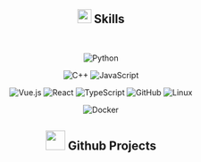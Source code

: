 <div align="center">
<h2 id="-skills"><img src="https://media2.giphy.com/media/QssGEmpkyEOhBCb7e1/giphy.gif?cid=ecf05e47a0n3gi1bfqntqmob8g9aid1oyj2wr3ds3mg700bl&amp;rid=giphy.gif" width="25"><b> Skills</b></h2>
<br>

<img src="https://img.shields.io/badge/Python%20-%2314354C.svg?style=for-the-badge&amp;logo=python&amp;logoColor=white" alt="Python"></p>
<img src="https://img.shields.io/badge/C++%20-%2300599C.svg?style=for-the-badge&amp;logo=c%2B%2B&amp;logoColor=white" alt="C++">
<img src="https://img.shields.io/badge/JavaScript%20-%23F7DF1E.svg?style=for-the-badge&amp;logo=javascript&amp;logoColor=black" alt="JavaScript"></p>
<img src="https://img.shields.io/badge/Vue.js-35495E?style=for-the-badge&amp;logo=vue.js&amp;logoColor=4FC08D" alt="Vue.js">
<img src="https://img.shields.io/badge/React-20232A?style=for-the-badge&amp;logo=react&amp;logoColor=61DAFB&amp;labelColor=3178C6&amp;logoWidth=20" alt="React">
<img src="https://img.shields.io/badge/TypeScript-3178C6?style=for-the-badge&amp;logo=typescript&amp;logoColor=white" alt="TypeScript">
<img src="https://img.shields.io/badge/github-%23121011.svg?style=for-the-badge&amp;logo=github&amp;logoColor=white" alt="GitHub">
<img src="https://img.shields.io/badge/Linux-FCC624?style=for-the-badge&amp;logo=linux&amp;logoColor=black" alt="Linux"></p>
<img src="https://img.shields.io/badge/Docker-2496ED?style=for-the-badge&amp;logo=docker&amp;logoColor=white" alt="Docker">

</div>

<div align="center">
<h2 id="-github-stats"><img src="https://media.giphy.com/media/iY8CRBdQXODJSCERIr/giphy.gif" width="35"><b> Github Projects </b></h2>
</div>
